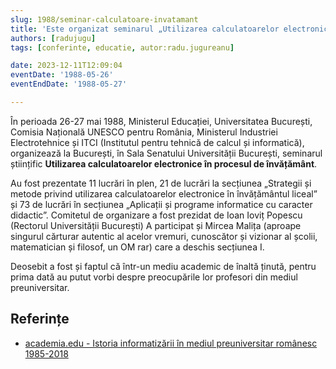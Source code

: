 ```yaml
---
slug: 1988/seminar-calculatoare-invatamant
title: 'Este organizat seminarul „Utilizarea calculatoarelor electronice în procesul de învățământ”'
authors: [radujugu]
tags: [conferinte, educatie, autor:radu.jugureanu]

date: 2023-12-11T12:09:04
eventDate: '1988-05-26'
eventEndDate: '1988-05-27'

---
```


În perioada 26-27 mai 1988, Ministerul Educației, Universitatea București,
Comisia Națională UNESCO pentru România, Ministerul Industriei Electrotehnice
și ITCI (Institutul pentru tehnică de
calcul și informatică), organizează la București, în Sala Senatului
Universității București, seminarul științific
**Utilizarea calculatoarelor electronice în procesul de învățământ**.

<!-- truncate -->

Au fost prezentate 11 lucrări în plen, 21 de
lucrări la secțiunea „Strategii și
metode privind utilizarea
calculatoarelor electronice în
învățământul liceal” și 73 de
lucrări în secțiunea „Aplicații și
programe informatice cu
caracter didactic”.
Comitetul de organizare a fost
prezidat de Ioan Ioviț Popescu
(Rectorul Universității
București)
A participat și Mircea Malița
(aproape singurul cărturar
autentic al acelor vremuri,
cunoscător și vizionar al școlii,
matematician și filosof, un OM
rar) care a deschis secțiunea I.

Deosebit a fost și faptul
că într-un mediu academic de
înaltă ținută, pentru prima dată au
putut vorbi despre
preocupările lor profesori din
mediul preuniversitar.

## Referințe

- [academia.edu - Istoria informatizării în mediul preuniversitar românesc 1985-2018](https://www.academia.edu/43375781/Istoria_informatizării_în_mediul_preuniversitar_românesc_1985_2018)
